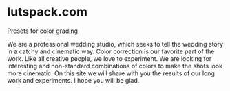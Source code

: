 # lutspack.com
Presets for color grading

We are a professional wedding studio, which seeks to tell the wedding story in a catchy and cinematic way. Color correction is our favorite part of the work. Like all creative people, we love to experiment. We are looking for interesting and non-standard combinations of colors to make the shots look more cinematic. On this site we will share with you the results of our long work and experiments. I hope you will be glad.
